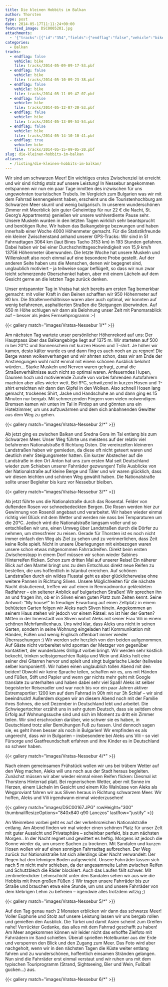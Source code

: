 ```yaml
---
title: Die kleinen Hobbits im Balkan
author: Thorsten
type: post
date: 2014-05-17T11:11:24+00:00
featured_image: DSC0005201.jpg
attachments:
  - '{"tracks":[{"id":"354","fields":{"endflag":"false","vehicle":"bike"}},{"id":"355","fields":{"endflag":"false","vehicle":"bike"}},{"id":"356","fields":{"endflag":"false","vehicle":"bike"}},{"id":"357","fields":{"endflag":"false","vehicle":"bike"}},{"id":"358","fields":{"endflag":"false","vehicle":"bike"}},{"id":"359","fields":{"endflag":"false","vehicle":"bike"}},{"id":"360","fields":{"endflag":"true","vehicle":"bike"}}]}'
categories:
  - Balkan
tracks:
  - endflag: false
    vehicle: bike
    file: tracks/2014-05-09-09-17-53.pbf
  - endflag: false
    vehicle: bike
    file: tracks/2014-05-10-09-23-38.pbf
  - endflag: false
    vehicle: bike
    file: tracks/2014-05-11-09-47-07.pbf
  - endflag: false
    vehicle: bike
    file: tracks/2014-05-12-07-20-53.pbf
  - endflag: false
    vehicle: bike
    file: tracks/2014-05-13-09-53-54.pbf
  - endflag: false
    vehicle: bike
    file: tracks/2014-05-14-10-10-41.pbf
  - endflag: true
    vehicle: bike
    file: tracks/2014-05-15-09-05-20.pbf
slug: die-kleinen-hobbits-im-balkan
aliases:
  - /listing/die-kleinen-hobbits-im-balkan/
---
```

Wir sind am schwarzen Meer! Ein wichtiges erstes Zwischenziel ist erreicht und wir sind richtig stolz auf unsere Leistung! In Nessebur angekommen entspannen wir nun ein paar Tage inmitten des inzwischen für uns ungewohnten touristischen Trubels. Im Vergleich zum Bulgarien was wir mit dem Fahrrad kennengelernt haben, erscheint uns die Touristenhochburg am Schwarzen Meer skurril und wenig bulgarisch. In unserem wunderschönen Zimmer mit Meerblick (ein guter Geheimtipp für nur 22 € die Nacht, St. Georg&#8217;s Appartments) genießen wir unsere wohlverdiente Pause sehr. Unsere Muskeln wurden in den letzten Tagen wirklich sehr beantsprucht und benötigen Ruhe. Wir haben das Balkangebirge bezwungen und haben innerhalb einer Woche 4000 Höhenmeter gemacht. Für die Statistikfreunde ein kleiner Zwischenstand anhand unserer GPS-Tracks: Wir sind in 51 Fahrradtagen 3064 km (laut Bines Tacho 3153 km) in 193 Stunden gefahren. Dabei haben wir bei einer Durchschnittsgeschwindigkeit von 15,9 km/h 13756 Höhenmeter überwunden. Die letzte Woche hat unsere Muskeln und Willenskraft also noch einmal auf eine besondere Probe gestellt. Auf der anderen Seite haben uns die Menschen, denen wir begegnet sind, unglaublich motiviert &#8211; ja teilweise sogar beflügelt, so dass wir nun zwar leicht schmerzende Oberschenkel haben, aber mit einem Lächeln auf dem Gesicht gerne an die letzten Tage zurück denken.

Unser entspannter Tag in Vratsa hat sich bereits am ersten Tag bemerkbar gemacht: mit voller Kraft in den Beinen schafften wir 950 Höhenmeter auf 80 km. Die Straßenverhältnisse waren aber auch optimal, wir konnten auf wenig befahrenen, asphaltierten Straßen die Steigungen überwinden. Auf 650 m Höhe schlugen wir dann als Belohnung unser Zelt mit Panomarablick auf &#8211; besser als jedes Fernsehprogramm :-)

{{< gallery match="images/Vratsa-Nessebur 1/*" >}}

Am nächsten Tag wartete unser persönlicher Höhenrekord auf uns: Der Hauptpass über das Balkangebirge liegt auf 1375 m. Wir starteten auf 500 m bei 20°C und Sonnenschein mit kurzen Hosen und T-shirt. Je höher wir kamen, desto kälter wurde es und dann fing es auch noch an zu regnen! Die Berge waren wolkenverhangen und wir ahnten schon, dass wir am Ende der Anstrengungen wohl nicht einmal mit einem schönen Ausblick belohnt würden&#8230; Starke Muskeln und Nerven waren gefragt, zumal die Straßenverhältnisse auch nicht so optimal waren. Anfeuerndes Hupen, Daumen hoch und motivierende Zurufe von vorbei fahrenden Autofahrern machten aber alles wieter wett. Bei 9°C, schwitzend in kurzen Hosen und T-shirt erreichten wir dann den Gipfel in den Wolken. Also schnell Hosen lang gemacht, trockenes Shirt, Jacke und Handschuhe an und dann ging es 15 Minuten nur bergab. Mit schmerzenden Fingern vom vielen notwendigen Bremsen kamen wir unten im Tal in Pirdop an und gönnten uns ein Hotelzimmer, um uns aufzuwärmen und dem sich anbahnenden Gewitter aus dem Weg zu gehen.

{{< gallery match="images/Vratsa-Nessebur 2/*" >}}

Ab jetzt ging es zwischen Balkan und Sredna Gora im Tal entlang bis zum Schwarzen Meer. Unser Weg führte uns meistens auf der relativ viel befahrenen Nationalstraße 6 Richtung Osten. Die vereinzelten kleineren Landstraßen haben wir gemieden, da diese oft nicht geteert waren und deutlich mehr Steigungsmeter hatten. Ein kurzer Abstecher auf die Landstraße in den Ort Anton hat uns zum ersten Mal seit Deutschland wieder zum Schieben unserer Fahrräder gezwungen! Tolle Ausblicke von der Nationalstraße auf kleine Berge und Täler und wir waren glücklich, dass wir diesen leichten und schönen Weg gewählt haben. Die Nationalstraße sollte unser Begleiter bis kurz vor Nessebur bleiben.

{{< gallery match="images/Vratsa-Nessebur 3/*" >}}

Ab jetzt führte uns die Nationalstraße durch das Rosental. Felder von duftenden Rosen vor schneebedeckten Bergen. Die Rosen werden hier zur Gewinnung von Rosenöl angebaut und verarbeitet. Wir haben wieder einmal richtig viel Glück mit dem Wetter und werden nie nass bei Temparaturen um die 20°C. Jedoch wird die Nationalstraße langsam voller und so entschließen wir uns, einen Umweg über Landstraßen durch die Dörfer zu nehmen, um stressfreier zu reisen. Gerade für Thorsten ist es noch nicht immer einfach den Weg als Ziel zu sehen und zu verinnerlichen, dass Zeit keine Rolle spielt. Nicht in unsere Überlegungen mit einbezogen waren unsere schon etwas mitgenommen Fahrradreifen. Direkt beim ersten Zwischenstopp in einem Dorf müssen wir schon wieder Sabines Hinterreifen flicken. Schon zum dritten Mal auf unserer Reise! Ein näherer Blick auf den Mantel bringt uns zu dem Entschluss direkt neue Reifen zu bestellen, die uns hoffentlich in Istanbul erreichen. Auf schönen Landstraßen durch ein wildes Flusstal geht es aber glücklicherweise ohne weitere Pannen in Richtung Sliven. Unsere Möglichkeiten für die nächste Nacht diskutierend, treffen wir auf einen in Rennradmontur gekleideten Radfahrer &#8211; ein seltener Anblick auf bulgarischen Straßen! Wir sprechen ihn an und fragen ihn, ob er in Sliven einen guten Platz zum Zelten kennt. Seine Antwort: &#8220;My house!&#8221; In freudiger Erwartung auf einen Zeltplatz in einem behüteten Garten folgen wir Aleks nach Sliven hinein. Angekommen an seinem Haus stehen wir jedoch vor einem Rätsel: wo ist hier der Garten? Mitten in der Innenstadt von Sliven wohnt Aleks mit seiner Frau Vili in einem schönen Mehrfamilienhaus. Uns wird klar, dass Aleks uns nicht in seinen Garten, sondern in seine Wohnung eingeladen hat! Kommunikation mit Händen, Füßen und wenig Englisch offenbart immer wieder Überraschungen :) Wir werden sehr herzlich von den beiden aufgenommen. Auf Gäste nicht vorbereitet wird spontan der Metzger von gegenüber kontaktiert, der wunderbares Grillgut vorbei bringt. Wir werden sehr köstlich bekocht, trinken selbstgemachten Rakija und Wein und Aleks holt eine seiner drei Gitarren hervor und spielt und singt bulgarische Lieder (teilweise selber komponiert!). Wir haben einen unglaublich tollen Abend mit den beiden! Obwohl wir keine Sprache teilen, schaffen wir es, uns mit Händen und Füßen, Stift und Papier und wenn gar nichts mehr geht mit Google translate zu unterhalten und haben dabei sehr viel Spaß! Aleks ist selber begeisterter Reiseradler und war noch bis vor ein paar Jahren aktiver Extremsportler: 1200 km auf dem Fahrrad in 90h mit nur 3h Schlaf &#8211; wir sind beeindruckt! Außerdem skypen wir an diesem Abend noch mit der Familie ihres Sohnes, die seit Dezember in Deutschland lebt und arbeitet. Die Schwiegertochter erzählt uns in sehr gutem Deutsch, dass sie seitdem ohne Erfolg auf Wohnungssuche sind und sich im Moment zu dritt ein Zimmer teilen. Wir sind erschrocken darüber, wie schwer sie es haben, in Deutschland trotz aller Bemühungen Fuß zu fassen. Und dennoch sagen sie, es geht ihnen besser als noch in Bulgarien! Wir empfinden es als ungerecht, dass wir in Bulgarien &#8211; insbesondere bei Aleks uns Vili &#8211; so viel Fürsorge und Gastfreundschaft erfahren und ihre Kinder es in Deutschland so schwer haben.

{{< gallery match="images/Vratsa-Nessebur 4/*" >}}

Nach einem gemeinsamen Frühstück wollen wir uns bei trübem Wetter auf den Weg machen, Aleks will uns noch aus der Stadt heraus begleiten. Zunächst müssen wir aber wieder einmal einen Reifen flicken: Diesmal ist Thorstens Hinterrad platt. Bei regnerischem Wetter, aber mit Sonne im Herzen, einem Lächeln im Gesicht und einem Kilo Walnüsse von Aleks als Wegproviant fahren wir aus Sliven heraus in Richtung schwarzem Meer. Wir hoffen, Aleks und Vili irgendwann einmal wiederzusehen!

{{< gallery match="images/DSC00167.JPG" rowHeight="300" thumbnailResizeOptions="840x840 q90 Lanczos" lastRow="justify" >}}

An Weinreben vorbei geht es auf der verkehrsreichen Nationalstraße entlang. Am Abend finden wir mal wieder einen schönen Platz für unser Zelt mit guter Aussicht und Privatsphäre &#8211; scheinbar perfekt, bis zum nächsten Morgen.. In der Nacht regnet und gewittert es heftig. Morgens ist jedoch die Sonne wieder da, um unsere Sachen zu trocknen. Mit Sandalen und kurzen Hosen wollen wir auf einen sonnigen Fahrradtag aufbrechen. Der Weg zurück zur Nationalstraße hat sich allerdings über Nacht verwandelt: Der Regen hat den lehmigen Boden aufgeweicht. Unsere Fahrräder lassen sich nach 5 m nicht mehr schieben, da der angesammelte Lehm zwischen Reifen und Schutzblech die Räder blockiert. Auch das Laufen fällt schwer. Mit zentimeterdicker Lehmschicht unter den Sandalen sehen wir aus wie die Hobbits mit ihren großen Füßen :) Wir tragen unsere Fahrräder bis zur Straße und brauchen etwa eine Stunde, um uns und unsere Fahrräder von dem klebrigen Lehm zu befreien &#8211; irgendwie alles trotzdem witzig ;)

{{< gallery match="images/Vratsa-Nessebur 5/*" >}}

Auf den Tag genau nach 2 Monaten erblicken wir dann das schwarze Meer! Voller Euphorie und Stolz auf unsere Leistung lassen wir uns bergab rollen und genießen den Ausblick. Die Türkei und damit Asien scheint zum Greifen nahe! Verrückter Gedanke, das alles mit dem Fahrrad geschafft zu haben! Am Meer angekommen können wir leider nicht das erhoffte Zielfoto mit Fahrrädern im Sand schießen. Überall sprießen Hotelbunker aus der Erde und versperren den Blick und den Zugang zum Meer. Das Foto wird aber nachgeholt, wenn wir in den nächsten Tagen die Küste weiter entlang fahren und zu wunderschönen, hoffentlich einsamen Stränden gelangen. Nun sind die Fahrräder erst einmal verstaut und wir ruhen uns mit dem typischen Touriprogramm (Strand, Sightseeing, Bier und Wein, Fußball gucken&#8230;) aus.

{{< gallery match="images/Vratsa-Nessebur 6/*" >}}